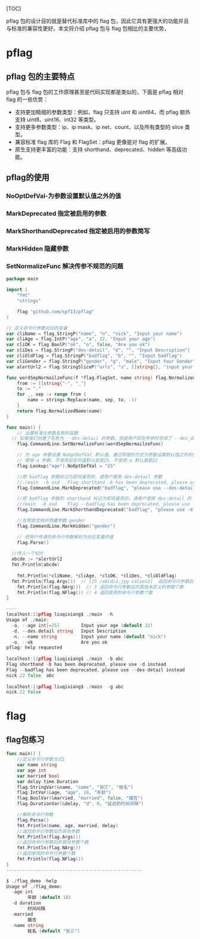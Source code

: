 [TOC]

pflag 包的设计目的就是替代标准库中的 flag 包，因此它具有更强大的功能并且与标准的兼容性更好。本文将介绍 pflag 包与 flag 包相比的主要优势，

# pflag

## pflag 包的主要特点

pflag 包与 flag 包的工作原理甚至是代码实现都是类似的，下面是 pflag 相对 flag 的一些优势：

- 支持更加精细的参数类型：例如，flag 只支持 uint 和 uint64，而 pflag 额外支持 uint8、uint16、int32 等类型。
- 支持更多参数类型：ip、ip mask、ip net、count、以及所有类型的 slice 类型。
- 兼容标准 flag 库的 Flag 和 FlagSet：pflag 更像是对 flag 的扩展。
- 原生支持更丰富的功能：支持 shorthand、deprecated、hidden 等高级功能。

## pflag的使用

### NoOptDefVal-为参数设置默认值之外的值

### MarkDeprecated 指定被启用的参数

### MarkShorthandDeprecated 指定被启用的参数简写

### MarkHidden 隐藏参数

### SetNormalizeFunc 解决传参不规范的问题

```go
package main

import (
	"fmt"
	"strings"

	flag "github.com/spf13/pflag"
)

// 定义命令行参数对应的变量
var cliName = flag.StringP("name", "n", "nick", "Input your name")
var cliAge = flag.IntP("age", "a", 22, "Input your age")
var cliOK = flag.BoolP("ok", "o", false, "Are you ok")
var cliDes = flag.StringP("des-detail", "d", "", "Input Description")
var cliOldFlag = flag.StringP("badflag", "b", "", "Input badflag")
var cliGender = flag.StringP("gender", "g", "male", "Input Your Gender")
var alertUrl2 = flag.StringSliceP("urls", "s", []string{}, "input your alertmanager cluster url")

func wordSepNormailzeFunc(f *flag.FlagSet, name string) flag.NormalizedName {
	from := []string{"-", "_"}
	to := "."
	for _, sep := range from {
		name = strings.Replace(name, sep, to, -1)
	}
	return flag.NormalizedName(name)
}

func main() {
	// 设置标准化参数名称的函数
  // 如果我们创建了名称为 --des-detail 的参数，但是用户却在传参时写成了 --des_detail 或 --des.detail 会怎么样？默认情况下程序会报错退出，但是我们可以通过 pflag 提供的 SetNormalizeFunc 功能轻松的解决这个问题
	flag.CommandLine.SetNormalizeFunc(wordSepNormailzeFunc)

	// 为 age 参数设置 NoOptDefVal 默认值，通过简便的方式为参数设置默认值之外的值
	// 使用-a 参数，不用添加任何值默认就是25，不使用-a 默认就是22
	flag.Lookup("age").NoOptDefVal = "25"

	//把 badflag 参数标记为即将废弃的，请用户使用 des-detail 参数
	//./main  -b asd   Flag shorthand -b has been deprecated, please use -d instead
	flag.CommandLine.MarkDeprecated("badflag", "please use --des-detail instead")

	//把 badflag 参数的 shorthand 标记为即将废弃的，请用户使用 des-detail 的 shorthand 参数
	///main  -b asd    Flag --badflag has been deprecated, please use --des-detail instead
	flag.CommandLine.MarkShorthandDeprecated("badflag", "please use -d instead")

	//在帮助文档中隐藏参数 gender
	flag.CommandLine.MarkHidden("gender")

	// 把用户传递的命令行参数解析为对应变量的值
	flag.Parse()
  
  //传入一个切片
  abcde := *alertUrl2
  fmt.Println(abcde)
  
	fmt.Println(*cliName, *cliAge, *cliOK, *cliDes, *cliOldFlag)
  fmt.Println(flag.Args())  // [25 /abcd/a.jpg values2]  返回命令行参数后的其他参数，以[]string类型
	fmt.Println(flag.NArg())  // 3 返回命令行参数后的其他未定义的参数个数
	fmt.Println(flag.NFlag()) // 4 返回使用的命令行参数个数
}

----
localhost:11pflag liuqixiang$ ./main  -h
Usage of ./main:
  -a, --age int[=25]        Input your age (default 22)
  -d, --des.detail string   Input Description
  -n, --name string         Input your name (default "nick")
  -o, --ok                  Are you ok
pflag: help requested
                                             
localhost:11pflag liuqixiang$ ./main  -b abc
Flag shorthand -b has been deprecated, please use -d instead
Flag --badflag has been deprecated, please use --des-detail instead
nick 22 false  abc
                                             
localhost:11pflag liuqixiang$ ./main  -g abc
nick 22 false  
```

# flag

## flag包练习

```go
func main() {
	//定义命令行参数方式1
	var name string
	var age int
	var married bool
	var delay time.Duration
	flag.StringVar(&name, "name", "张三", "姓名")
	flag.IntVar(&age, "age", 18, "年龄")
	flag.BoolVar(&married, "married", false, "婚否")
	flag.DurationVar(&delay, "d", 0, "延迟的时间间隔")

	//解析命令行参数
	flag.Parse()
	fmt.Println(name, age, married, delay)
	//返回命令行参数后的其他参数
	fmt.Println(flag.Args())
	//返回命令行参数后的其他参数个数
	fmt.Println(flag.NArg())
	//返回使用的命令行参数个数
	fmt.Println(flag.NFlag())
}
---------------------------------------------------

$ ./flag_demo -help
Usage of ./flag_demo:
  -age int
        年龄 (default 18)
  -d duration
        时间间隔
  -married
        婚否
  -name string
        姓名 (default "张三")
```